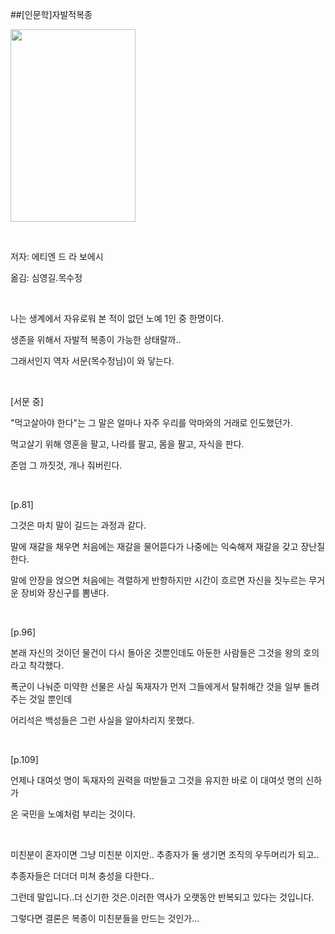 ##[인문학]자발적복종
						<div id="postViewArea">						<div id="postViewArea">						<div id="post-view220485678298" class="post-view pcol2 _param(1) _postViewArea220485678298">						<div id="post-view220485678298" class="post-view pcol2 _param(1) _postViewArea220485678298">							 <p><img src="http://postfiles6.naver.net/20150919_149/skyalzza_1442588977521DDGP9_JPEG/1185035222_1.jpg?type=w2" width="200" height="308" style="cursor: pointer; rwidth: 200px; rheight: 308px" id="20150919_149/skyalzza_1442588977521DDGP9_JPEG/1185035222_1.jpg" onclick="popview(this, '90000003_000000000000003355F874DA')" alt="" class="_photoImage"></p><p>&nbsp;</p><p>저자: 에티엔 드 라 보에시</p><p>옮김: 심영길.목수정</p><p>&nbsp;</p><p>나는 생계에서 자유로워 본 적이 없던 노예 1인 중 한명이다.</p><p>생존을 위해서 자발적 복종이 가능한 상태랄까..</p><p>그래서인지 역자 서문(목수정님)이 와 닿는다.</p><p>&nbsp;</p><p>[서문 중]</p><p>"먹고살아야 한다"는 그 말은 얼마나 자주 우리를 악마와의 거래로 인도했던가. </p><p>먹고살기 위해 영혼을 팔고, 나라를 팔고, 몸을 팔고, 자식을 판다.</p><p>존엄 그 까짓것, 개나 줘버린다.</p><p>&nbsp;</p><p>[p.81]</p><p>그것은 마치 말이 길드는 과정과 같다.</p><p>말에 재갈을 채우면 처음에는 재갈을 물어뜯다가 나중에는 익숙해져 재갈을 갖고 장난질한다.</p><p>말에 안장을 얹으면 처음에는 격렬하게 반항하지만 시간이 흐르면 자신을 짓누르는 무거운 장비와 장신구를 뽐낸다.</p><p>&nbsp;</p><p>[p.96]</p><p>본래 자신의 것이던 물건이 다시 돌아온 것뿐인데도 아둔한 사람들은 그것을 왕의 호의라고 착각했다.</p><p>폭군이 나눠준 미약한 선물은 사실 독재자가 먼저 그들에게서 탈취해간 것을 일부 돌려주는 것일 뿐인데</p><p>어리석은 백성들은 그런 사실을 알아차리지 못했다.</p><p>&nbsp;</p><p>[p.109]</p><p>언제나 대여섯 명이 독재자의 권력을 떠받들고 그것을 유지한 바로 이 대여섯 명의 신하가 </p><p>온 국민을 노예처럼 부리는 것이다.</p><p>&nbsp;</p><p>미친분이 혼자이면 그냥 미친분 이지만.. 추종자가 둘 생기면 조직의 우두머리가 되고..</p><p>추종자들은 더더더 미쳐 충성을 다한다..&nbsp;</p><p>그런데 말입니다..더 신기한 것은.이러한 역사가 오랫동안 반복되고 있다는 것입니다.</p><p>그렇다면 결론은 복종이 미친분들을 만드는 것인가...</p><p>&nbsp;</p><p>&nbsp;</p><p>&nbsp;</p>						</div>						</div>